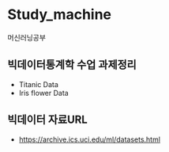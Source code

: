 # Study_machine
머신러닝공부

## 빅데이터통계학 수업 과제정리
- Titanic Data
- Iris flower Data

## 빅데이터 자료URL
- https://archive.ics.uci.edu/ml/datasets.html
